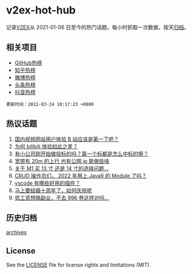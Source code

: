 # v2ex-hot-hub

 记录[V2EX](https://www.v2ex.com/)从 2021-01-06 日至今的热门话题。每小时抓取一次数据，按天[归档](archives)。
 
 ## 相关项目

- [GitHub热榜](https://github.com/snaildev/github-hot-hub)
- [知乎热榜](https://github.com/snaildev/zhihu-hot-hub)
- [微博热榜](https://github.com/snaildev/weibo-hot-hub)
- [头条热榜](https://github.com/snaildev/toutiao-hot-hub)
- [抖音热榜](https://github.com/snaildev/douyin-hot-hub)


 `更新时间：2022-03-24 10:17:23 +0800`

## 热议话题

1. [国内视频网站用户体验 B 站应该是第一了吧？](https://www.v2ex.com/t/842341)
1. [为何 bilibili 体验如此之差？](https://www.v2ex.com/t/842283)
1. [有小公司刚开始做投标的吗？第一个标都是怎么中标的呀？](https://www.v2ex.com/t/842285)
1. [宽带有 20m 的上行 也有公网 ip 能做些啥](https://www.v2ex.com/t/842262)
1. [关于 M1 买 13 寸 还是 14 寸的选择问题...](https://www.v2ex.com/t/842394)
1. [CRUD 操作员们， 2022 年用上 Java9 的 Module 了吗？](https://www.v2ex.com/t/842282)
1. [vscode 有哪些好用的插件？](https://www.v2ex.com/t/842290)
1. [马上要结婚十周年了，如何庆祝呢](https://www.v2ex.com/t/842406)
1. [低工资想搞副业，不去 996 卷这样对吗...](https://www.v2ex.com/t/842330)

## 历史归档

[archives](archives)

## License

See the [LICENSE](LICENSE) file for license rights and limitations (MIT).
